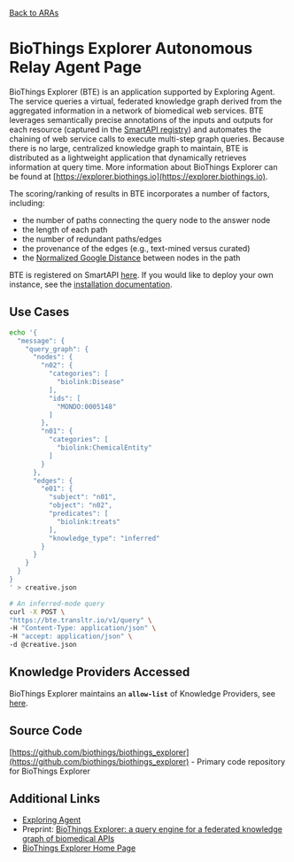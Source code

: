 [Back to ARAs](index.md)

# BioThings Explorer Autonomous Relay Agent Page

BioThings Explorer (BTE) is an application supported by Exploring Agent. The service queries a virtual, federated knowledge graph derived from the aggregated information in a network of biomedical web services. BTE leverages semantically precise annotations of the inputs and outputs for each resource (captured in the [SmartAPI registry](https://smart-api.info/)) and automates the chaining of web service calls to execute multi-step graph queries. Because there is no large, centralized knowledge graph to maintain, BTE is distributed as a lightweight application that dynamically retrieves information at query time. More information about BioThings Explorer can be found at [https://explorer.biothings.io](https://explorer.biothings.io).

The scoring/ranking of results in BTE incorporates a number of factors, including:

- the number of paths connecting the query node to the answer node
- the length of each path
- the number of redundant paths/edges
- the provenance of the edges (e.g., text-mined versus curated)
- the [Normalized Google Distance](https://en.wikipedia.org/wiki/Normalized_Google_distance) between nodes in the path

BTE is registered on SmartAPI [here](https://smart-api.info/ui/dc91716f44207d2e1287c727f281d339). If you would like to deploy your own instance, see the [installation documentation](https://github.com/biothings/biothings_explorer/blob/main/docs/INSTALLATION.md).

## Use Cases

```sh
echo '{
  "message": {
    "query_graph": {
      "nodes": {
        "n02": {
          "categories": [
            "biolink:Disease"
          ],
          "ids": [
            "MONDO:0005148"
          ]
        },
        "n01": {
          "categories": [
            "biolink:ChemicalEntity"
          ]
        }
      },
      "edges": {
        "e01": {
          "subject": "n01",
          "object": "n02",
          "predicates": [
            "biolink:treats"
          ],
          "knowledge_type": "inferred"
        }
      }
    }
  }
}
' > creative.json

# An inferred-mode query
curl -X POST \
"https://bte.transltr.io/v1/query" \
-H "Content-Type: application/json" \
-H "accept: application/json" \
-d @creative.json
```

## Knowledge Providers Accessed

BioThings Explorer maintains an **`allow-list`** of Knowledge Providers, see [here](https://github.com/biothings/bte-server/blob/main/config/api_list.yaml).

## Source Code

[https://github.com/biothings/biothings_explorer](https://github.com/biothings/biothings_explorer) - Primary code repository for BioThings Explorer

## Additional Links

- [Exploring Agent](https://github.com/NCATSTranslator/Translator-All/wiki/Exploring-Agent/)
- Preprint: [BioThings Explorer: a query engine for a federated knowledge graph of biomedical APIs](https://arxiv.org/abs/2304.09344)
- [BioThings Explorer Home Page](https://explorer.biothings.io/)

